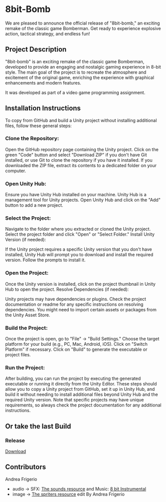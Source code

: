 # 8bit-Bomb

We are pleased to announce the official release of "8bit-bomb," an exciting remake of the classic game Bomberman. Get ready to experience explosive action, tactical strategy, and endless fun!

## Project Description

"8bit-bomb" is an exciting remake of the classic game Bomberman, developed to provide an engaging and nostalgic gaming experience in 8-bit style. The main goal of the project is to recreate the atmosphere and excitement of the original game, enriching the experience with graphical enhancements and modern features.

It was developed as part of a video game programming assignment.

## Installation Instructions

To copy from GitHub and build a Unity project without installing additional files, follow these general steps:

### Clone the Repository:

Open the GitHub repository page containing the Unity project.
Click on the green "Code" button and select "Download ZIP" if you don't have Git installed, or use Git to clone the repository if you have it installed.
If you downloaded the ZIP file, extract its contents to a dedicated folder on your computer.
### Open Unity Hub:

Ensure you have Unity Hub installed on your machine. Unity Hub is a management tool for Unity projects.
Open Unity Hub and click on the "Add" button to add a new project.
### Select the Project:

Navigate to the folder where you extracted or cloned the Unity project.
Select the project folder and click "Open" or "Select Folder."
Install Unity Version (if needed):

If the Unity project requires a specific Unity version that you don't have installed, Unity Hub will prompt you to download and install the required version. Follow the prompts to install it.
### Open the Project:

Once the Unity version is installed, click on the project thumbnail in Unity Hub to open the project.
Resolve Dependencies (if needed):

Unity projects may have dependencies or plugins. Check the project documentation or readme for any specific instructions on resolving dependencies. You might need to import certain assets or packages from the Unity Asset Store.
### Build the Project:

Once the project is open, go to "File" -> "Build Settings."
Choose the target platform for your build (e.g., PC, Mac, Android, iOS).
Click on "Switch Platform" if necessary.
Click on "Build" to generate the executable or project files.
### Run the Project:

After building, you can run the project by executing the generated executable or running it directly from the Unity Editor.
These steps should allow you to copy a Unity project from GitHub, set it up in Unity Hub, and build it without needing to install additional files beyond Unity Hub and the required Unity version. Note that specific projects may have unique requirements, so always check the project documentation for any additional instructions.

## Or take the last Build

### Release

[Download](https://github.com/STRANOstudios/8bit-bomb/releases/tag/Version1.2)

## Contributors

Andrea Frigerio

- audio -> SFX: [The sounds resource](https://www.sounds-resource.com/nes/bomberman/sound/3717/) and Music: [8 bit Instrumental](https://youtu.be/ec56HRfXUeI)
- image -> [The spriters resource](https://www.spriters-resource.com/nes/bomberman/sheet/7884/) edit By Andrea Frigerio
